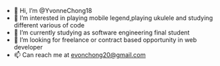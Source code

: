 - 👋 Hi, I’m @YvonneChong18
- 👀 I’m interested in playing mobile legend,playing ukulele and studying different various of code
- 🌱 I’m currently studying as software engineering final student 
- 💞️ I’m looking for freelance or contract based opportunity in web developer 
- 📫 Can reach me at evonchong20@gmail.com 

<!---
YvonneChong18/YvonneChong18 is a ✨ special ✨ repository because its `README.md` (this file) appears on your GitHub profile.
You can click the Preview link to take a look at your changes.
--->
